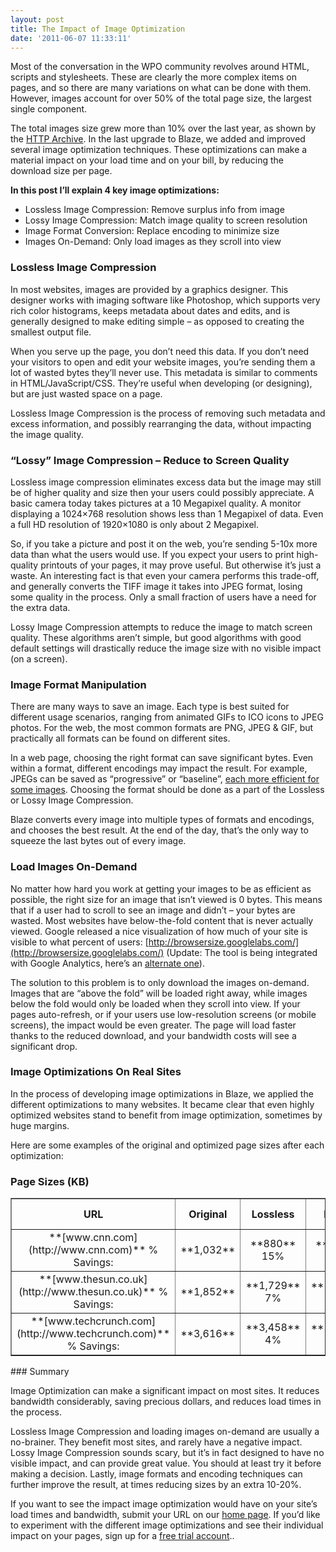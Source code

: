 ```yaml
---
layout: post
title: The Impact of Image Optimization
date: '2011-06-07 11:33:11'
---
```



Most of the conversation in the WPO community revolves around HTML, scripts and stylesheets. These are clearly the more complex items on pages, and so there are many variations on what can be done with them. However, images account for over 50% of the total page size, the largest single component.

The total images size grew more than 10% over the last year, as shown by the [HTTP Archive](http://www.httparchive.org/compare.php). In the last upgrade to Blaze, we added and improved several image optimization techniques. These optimizations can make a material impact on your load time and on your bill, by reducing the download size per page.

**In this post I’ll explain 4 key image optimizations:**

- Lossless Image Compression: Remove surplus info from image
- Lossy Image Compression: Match image quality to screen resolution
- Image Format Conversion: Replace encoding to minimize size
- Images On-Demand: Only load images as they scroll into view

### Lossless Image Compression

In most websites, images are provided by a graphics designer. This designer works with imaging software like Photoshop, which supports very rich color histograms, keeps metadata about dates and edits, and is generally designed to make editing simple – as opposed to creating the smallest output file.

When you serve up the page, you don’t need this data. If you don’t need your visitors to open and edit your website images, you’re sending them a lot of wasted bytes they’ll never use. This metadata is similar to comments in HTML/JavaScript/CSS. They’re useful when developing (or designing), but are just wasted space on a page.

Lossless Image Compression is the process of removing such metadata and excess information, and possibly rearranging the data, without impacting the image quality.

### “Lossy” Image Compression – Reduce to Screen Quality

Lossless image compression eliminates excess data but the image may still be of higher quality and size then your users could possibly appreciate. A basic camera today takes pictures at a 10 Megapixel quality. A monitor displaying a 1024×768 resolution shows less than 1 Megapixel of data. Even a full HD resolution of 1920×1080 is only about 2 Megapixel.

So, if you take a picture and post it on the web, you’re sending 5-10x more data than what the users would use. If you expect your users to print high-quality printouts of your pages, it may prove useful. But otherwise it’s just a waste. An interesting fact is that even your camera performs this trade-off, and generally converts the TIFF image it takes into JPEG format, losing some quality in the process. Only a small fraction of users have a need for the extra data.

Lossy Image Compression attempts to reduce the image to match screen quality. These algorithms aren’t simple, but good algorithms with good default settings will drastically reduce the image size with no visible impact (on a screen).

### Image Format Manipulation

There are many ways to save an image. Each type is best suited for different usage scenarios, ranging from animated GIFs to ICO icons to JPEG photos. For the web, the most common formats are PNG, JPEG & GIF, but practically all formats can be found on different sites.

In a web page, choosing the right format can save significant bytes. Even within a format, different encodings may impact the result. For example, JPEGs can be saved as “progressive” or “baseline”, [each more efficient for some images](http://www.yuiblog.com/blog/2008/12/05/imageopt-4/). Choosing the format should be done as a part of the Lossless or Lossy Image Compression.

Blaze converts every image into multiple types of formats and encodings, and chooses the best result. At the end of the day, that’s the only way to squeeze the last bytes out of every image.

### Load Images On-Demand

No matter how hard you work at getting your images to be as efficient as possible, the right size for an image that isn’t viewed is 0 bytes. This means that if a user had to scroll to see an image and didn’t – your bytes are wasted. Most websites have below-the-fold content that is never actually viewed. Google released a nice visualization of how much of your site is visible to what percent of users: [http://browsersize.googlelabs.com/](http://browsersize.googlelabs.com/) (Update: The tool is being integrated with Google Analytics, here’s an [alternate one](http://www.thewebshowroom.com.au/uploads/above-below-fold-tool/)).

The solution to this problem is to only download the images on-demand. Images that are “above the fold” will be loaded right away, while images below the fold would only be loaded when they scroll into view. If your pages auto-refresh, or if your users use low-resolution screens (or mobile screens), the impact would be even greater. The page will load faster thanks to the reduced download, and your bandwidth costs will see a significant drop.

### Image Optimizations On Real Sites

In the process of developing image optimizations in Blaze, we applied the different optimizations to many websites. It became clear that even highly optimized websites stand to benefit from image optimization, sometimes by huge margins.

Here are some examples of the original and optimized page sizes after each optimization:

### Page Sizes (KB)

<table border="1" cellpadding="0" cellspacing="0" style="text-align: center;" width="90%"><tr><th>URL</th><th>Original</th><th>Lossless</th><th>Lossy</th><th>On-Demand</th></tr><tr><td>**[www.cnn.com](http://www.cnn.com)**  
% Savings:</td><td>**1,032**</td><td>**880**  
15%</td><td>**863**  
16%</td><td>**986**  
4%</td></tr><tr><td>**[www.thesun.co.uk](http://www.thesun.co.uk)**  
% Savings:</td><td>**1,852**</td><td>**1,729**  
7%</td><td>**1,657**  
11%</td><td>**1,275**  
31%</td></tr><tr><td>**[www.techcrunch.com](http://www.techcrunch.com)**  
% Savings:</td><td>**3,616**</td><td>**3,458**  
4%</td><td>**2,944**  
19%</td><td>**2,131**  
41%</td></tr></table>### Summary

Image Optimization can make a significant impact on most sites. It reduces bandwidth considerably, saving precious dollars, and reduces load times in the process.

Lossless Image Compression and loading images on-demand are usually a no-brainer. They benefit most sites, and rarely have a negative impact. Lossy Image Compression sounds scary, but it’s in fact designed to have no visible impact, and can provide great value. You should at least try it before making a decision. Lastly, image formats and encoding techniques can further improve the result, at times reducing sizes by an extra 10-20%.

If you want to see the impact image optimization would have on your site’s load times and bandwidth, submit your URL on our [home page](http://www.blaze.io). If you’d like to experiment with the different image optimizations and see their individual impact on your pages, sign up for a [free trial account](http://www.blaze.io/trial/)..


